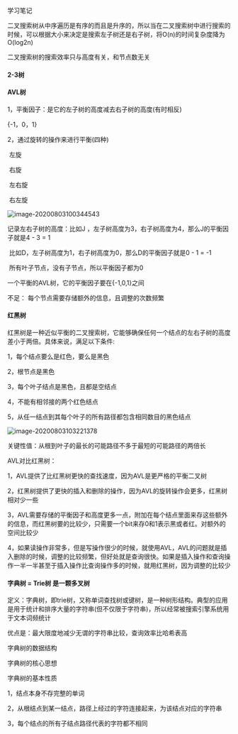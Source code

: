 学习笔记

二叉搜索树从中序遍历是有序的而且是升序的，所以当在二叉搜索树中进行搜索的时候，可以根据大小来决定是搜索左子树还是右子树，将O(n)的时间复杂度降为O(log2n)

二叉搜索树的搜索效率只与高度有关，和节点数无关



#### 2-3树



#### AVL树

1，平衡因子：是它的左子树的高度减去右子树的高度(有时相反)

{-1，0，1}

2，通过旋转的操作来进行平衡(四种)

​      左旋

​      右旋

​      左右旋

​      右左旋

![image-20200803100344543](C:\Users\hasee\Desktop\image-20200803100344543.png)

记录左右子树的高度：比如J ，左子树高度为3，右子树高度为4，那么J的平衡因子就是4 - 3 = 1

​                                      比如D，左子树高度为1，右子树高度为0，那么D的平衡因子就是0 - 1 = -1

​                                      所有叶子节点，没有子节点，所以平衡因子都为0

一个平衡的AVL树，它的平衡因子要在{-1,0,1}之间

不足： 每个节点需要存储额外的信息，且调整的次数频繁

#### 红黑树

红黑树是一种近似平衡的二叉搜索树，它能够确保任何一个结点的左右子树的高度差小于两倍。具体来说，满足以下条件:

1，每个结点要么是红色，要么是黑色

2，根节点是黑色

3，每个叶子结点是黑色，且都是空结点

4，不能有相邻接的两个红色结点

5，从任一结点到其每个叶子的所有路径都包含相同数目的黑色结点



![image-20200803103221378](C:\Users\hasee\Desktop\image-20200803103221378.png)

关键性值：从根到叶子的最长的可能路径不多于最短的可能路径的两倍长



AVL对比红黑树：

 1，AVL提供了比红黑树更快的查找速度，因为AVL是更严格的平衡二叉树

 2，红黑树提供了更快的插入和删除的操作，因为AVL的旋转操作会更多，红黑树相对少一些

 3，AVL需要存储的平衡因子和高度更多一点，附加在每个结点里面来存这些额外的信息，而红黑树要的比较少，只需要一个bit来存0和1表示黑或者红。对额外的空间比较少

 4，如果读操作非常多，但是写操作很少的时候，就使用AVL，AVL的问题就是插入删除的时候，调整的比较频繁，但好处就是查询很快。如果是插入操作和查询操作一半一半甚至于插入操作比查询操作多的时候，就用红黑树，因为调整的比较少



#### 字典树 = Trie树  是一颗多叉树

定义：字典树，即trie树，又称单词查找树或键树，是一种树形结构。典型的应用是用于统计和排序大量的字符串(但不仅限于字符串)，所以经常被搜索引擎系统用于文本词频统计

优点是：最大限度地减少无谓的字符串比较，查询效率比哈希表高

字典树的数据结构



字典树的核心思想



字典树的基本性质

  1，结点本身不存完整的单词

  2，从根结点到某一结点，路径上经过的字符连接起来，为该结点对应的字符串

  3，每个结点的所有子结点路径代表的字符都不相同

